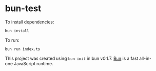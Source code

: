 # bun-test

To install dependencies:

```bash
bun install
```

To run:

```bash
bun run index.ts
```

This project was created using `bun init` in bun v0.1.7. [Bun](https://bun.sh) is a fast all-in-one JavaScript runtime.

